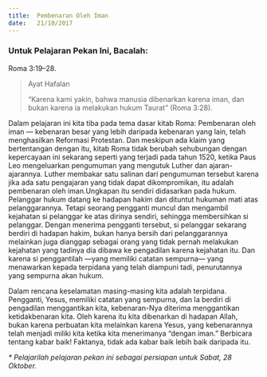 ```yaml
---
title:  Pembenaran Oleh Iman
date:   21/10/2017
---
```


### Untuk Pelajaran Pekan Ini, Bacalah:
Roma 3:19–28.

> <p>Ayat Hafalan</p>
> “Karena kami yakin, bahwa manusia dibenarkan karena iman, dan bukan karena ia melakukan hukum Taurat” (Roma 3:28).

Dalam pelajaran ini kita tiba pada tema dasar kitab Roma: Pembenaran oleh iman — kebenaran besar yang lebih daripada kebenaran yang lain, telah menghasilkan Reformasi Protestan. Dan meskipun ada klaim yang bertentangan dengan itu, kitab Roma tidak berubah sehubungan dengan kepercayaan ini sekarang seperti yang terjadi pada tahun 1520, ketika Paus Leo mengeluarkan pengumuman yang mengutuk Luther dan ajaran-ajarannya. Luther membakar satu salinan dari pengumuman tersebut karena jika ada satu pengajaran yang tidak dapat dikompromikan, itu adalah pembenaran oleh iman.Ungkapan itu sendiri didasarkan pada hukum. Pelanggar hukum datang ke hadapan hakim dan dituntut hukuman mati atas pelanggarannya. Tetapi seorang pengganti muncul dan mengambil kejahatan si pelanggar ke atas dirinya sendiri, sehingga membersihkan si pelanggar. Dengan menerima pengganti tersebut, si pelanggar sekarang berdiri di hadapan hakim, bukan hanya bersih dari pelanggarannya melainkan juga dianggap sebagai orang yang tidak pernah melakukan kejahatan yang tadinya dia dibawa ke pengadilan karena kejahatan itu. Dan karena si penggantilah —yang memiliki catatan sempurna— yang menawarkan kepada terpidana yang telah diampuni tadi, penurutannya yang sempurna akan hukum.

Dalam rencana keselamatan masing-masing kita adalah terpidana. Pengganti, Yesus, memiliki catatan yang sempurna, dan Ia berdiri di pengadilan menggantikan kita, kebenaran-Nya diterima menggantikan ketidakbenaran kita. Oleh karena itu kita dibenarkan di hadapan Allah, bukan karena perbuatan kita melainkan karena Yesus, yang kebenarannya telah menjadi miliki kita ketika kita menerimanya “dengan iman.” Berbicara tentang kabar baik! Faktanya, tidak ada kabar baik lebih baik daripada itu.

_* Pelajarilah pelajaran pekan ini sebagai persiapan untuk Sabat, 28 Oktober._